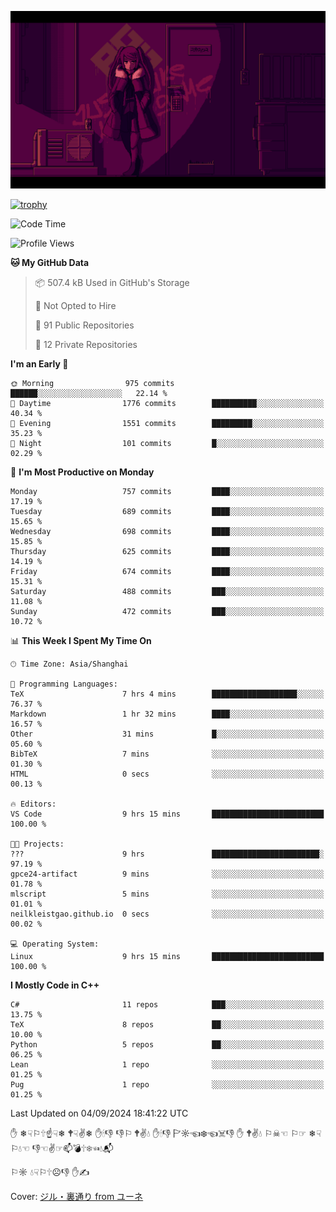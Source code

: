 ![](imgs/main.png)

[![trophy](https://github-profile-trophy.vercel.app/?username=NeilKleistGao&theme=dracula)](https://github.com/ryo-ma/github-profile-trophy)

<!--START_SECTION:waka-->
![Code Time](http://img.shields.io/badge/Code%20Time-1%2C298%20hrs%2026%20mins-blue)

![Profile Views](http://img.shields.io/badge/Profile%20Views-0-blue)

**🐱 My GitHub Data** 

> 📦 507.4 kB Used in GitHub's Storage 
 > 
> 🚫 Not Opted to Hire
 > 
> 📜 91 Public Repositories 
 > 
> 🔑 12 Private Repositories 
 > 
**I'm an Early 🐤** 

```text
🌞 Morning                975 commits         ██████░░░░░░░░░░░░░░░░░░░   22.14 % 
🌆 Daytime                1776 commits        ██████████░░░░░░░░░░░░░░░   40.34 % 
🌃 Evening                1551 commits        █████████░░░░░░░░░░░░░░░░   35.23 % 
🌙 Night                  101 commits         █░░░░░░░░░░░░░░░░░░░░░░░░   02.29 % 
```
📅 **I'm Most Productive on Monday** 

```text
Monday                   757 commits         ████░░░░░░░░░░░░░░░░░░░░░   17.19 % 
Tuesday                  689 commits         ████░░░░░░░░░░░░░░░░░░░░░   15.65 % 
Wednesday                698 commits         ████░░░░░░░░░░░░░░░░░░░░░   15.85 % 
Thursday                 625 commits         ████░░░░░░░░░░░░░░░░░░░░░   14.19 % 
Friday                   674 commits         ████░░░░░░░░░░░░░░░░░░░░░   15.31 % 
Saturday                 488 commits         ███░░░░░░░░░░░░░░░░░░░░░░   11.08 % 
Sunday                   472 commits         ███░░░░░░░░░░░░░░░░░░░░░░   10.72 % 
```


📊 **This Week I Spent My Time On** 

```text
🕑︎ Time Zone: Asia/Shanghai

💬 Programming Languages: 
TeX                      7 hrs 4 mins        ███████████████████░░░░░░   76.37 % 
Markdown                 1 hr 32 mins        ████░░░░░░░░░░░░░░░░░░░░░   16.57 % 
Other                    31 mins             █░░░░░░░░░░░░░░░░░░░░░░░░   05.60 % 
BibTeX                   7 mins              ░░░░░░░░░░░░░░░░░░░░░░░░░   01.30 % 
HTML                     0 secs              ░░░░░░░░░░░░░░░░░░░░░░░░░   00.13 % 

🔥 Editors: 
VS Code                  9 hrs 15 mins       █████████████████████████   100.00 % 

🐱‍💻 Projects: 
???                      9 hrs               ████████████████████████░   97.19 % 
gpce24-artifact          9 mins              ░░░░░░░░░░░░░░░░░░░░░░░░░   01.78 % 
mlscript                 5 mins              ░░░░░░░░░░░░░░░░░░░░░░░░░   01.01 % 
neilkleistgao.github.io  0 secs              ░░░░░░░░░░░░░░░░░░░░░░░░░   00.02 % 

💻 Operating System: 
Linux                    9 hrs 15 mins       █████████████████████████   100.00 % 
```

**I Mostly Code in C++** 

```text
C#                       11 repos            ███░░░░░░░░░░░░░░░░░░░░░░   13.75 % 
TeX                      8 repos             ██░░░░░░░░░░░░░░░░░░░░░░░   10.00 % 
Python                   5 repos             ██░░░░░░░░░░░░░░░░░░░░░░░   06.25 % 
Lean                     1 repo              ░░░░░░░░░░░░░░░░░░░░░░░░░   01.25 % 
Pug                      1 repo              ░░░░░░░░░░░░░░░░░░░░░░░░░   01.25 % 
```




 Last Updated on 04/09/2024 18:41:22 UTC
<!--END_SECTION:waka-->

✋ ❄☟⚐🕆☝☟❄ 🕈☟✌❄ ✋🕯👎 👎⚐ 🕈✌💧 ✋🕯👎 🏱☼☜❄☜☠👎 ✋ 🕈✌💧 ⚐☠☜ ⚐☞ ❄☟⚐💧☜ 👎☜✌☞📫💣🕆❄☜💧📬

⚐☼ 💧☟⚐🕆☹👎 ✋✍

Cover: [ジル・裏通り from ユーネ](https://www.pixiv.net/artworks/62127066)
